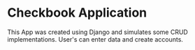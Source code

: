 # Checkbook Application
 This App was created using Django and simulates some CRUD implementations. User's can enter data and create accounts.
